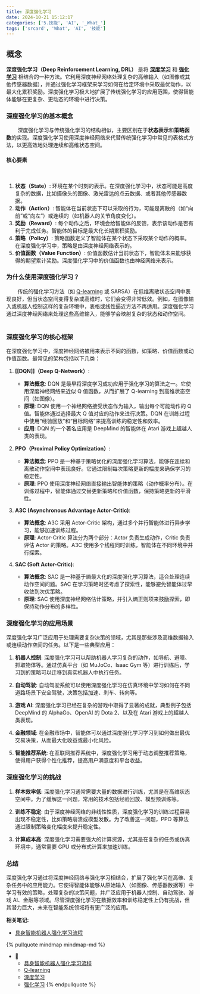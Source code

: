 ```yaml
---
title: 深度强化学习
date: 2024-10-21 15:12:17
categories: ['5.技能', 'AI', '_What_']
tags: ['srcard', 'What', 'AI', '技能']
---
```

  
  
## 概念

  
**深度强化学习（Deep Reinforcement Learning, DRL）** 是将 **[深度学习](../f73bfa22fa41a750b86dbbf00f115c1aee76a24c)** 和 **[强化学习](../689f27ebabe459360038ee0e75643af26f2e718a)** 相结合的一种方法。它利用深度神经网络处理复杂的高维输入（如图像或其他传感器数据），并通过强化学习框架来学习如何在给定环境中采取最优动作，以最大化累积奖励。深度强化学习极大地扩展了传统强化学习的应用范围，使得智能体能够在更复杂、更动态的环境中进行决策。
                       
  
### 深度强化学习的基本概念

                     
深度强化学习与传统强化学习的结构相似，主要区别在于**状态表示**和**策略函数**的实现。深度强化学习使用深度神经网络来代替传统强化学习中常见的表格式方法，以更高效地处理连续和高维状态空间。
                       
  
#### 核心要素

                     
1. **状态（State）**: 环境在某个时刻的表示。在深度强化学习中，状态可能是高度复杂的数据，比如摄像头的图像、激光雷达的点云数据、或者其他传感器数据。
                        
2. **动作（Action）**: 智能体在当前状态下可以采取的行为，可能是离散的（如“向前”或“向左”）或连续的（如机器人的关节角度变化）。
                     
3. **奖励（Reward）**: 每个动作之后，环境会给智能体的反馈，表示该动作是否有利于完成任务。智能体的目标是最大化长期累积奖励。
                     
4. **策略（Policy）**: 策略函数定义了智能体在某个状态下采取某个动作的概率。在深度强化学习中，策略是由深度神经网络表示的。
                     
5. **价值函数（Value Function）**: 价值函数估计当前状态下，智能体未来能够获得的期望累计奖励。深度强化学习中的价值函数也由神经网络来表示。
                       
  
### 为什么使用深度强化学习？

                     
传统的强化学习方法（如 [Q-learning](../9bc9a7485650f095deaae9b54954ff069f4b967c) 或 SARSA）在低维离散状态空间中表现良好，但当状态空间变得复杂或高维时，它们会变得非常低效。例如，在图像输入或机器人控制这样的复杂环境中，表格或线性逼近方法不再适用。深度强化学习通过深度神经网络来处理这些高维输入，能够学会映射复杂的状态和动作空间。
                       
  
### 深度强化学习的核心框架

  
在深度强化学习中，深度神经网络被用来表示不同的函数，如策略、价值函数或动作值函数。最常见的架构包括以下几类：
  
1. **[[DQN]]（Deep Q-Network）**:  
   - **算法概念**: DQN 是最早将深度学习成功应用于强化学习的算法之一。它使用深度神经网络来近似 Q 值函数，从而扩展了 Q-learning 到高维状态空间（如图像）。
   - **原理**: DQN 使用一个神经网络接受状态作为输入，输出每个可能动作的 Q 值。智能体通过选择最大 Q 值对应的动作来进行决策。DQN 在训练过程中使用“经验回放”和“目标网络”来提高训练的稳定性和效率。
   - **应用**: DQN 的一个著名应用是 DeepMind 的智能体在 Atari 游戏上超越人类的表现。
  
2. **PPO（Proximal Policy Optimization）**:
   - **算法概念**: PPO 是一种基于策略优化的深度强化学习算法，能够在连续和离散动作空间中表现良好。它通过限制每次策略更新的幅度来确保学习的稳定性。
   - **原理**: PPO 使用深度神经网络直接输出智能体的策略（动作概率分布）。在训练过程中，智能体通过交替更新策略和价值函数，保持策略更新的平滑性。
  
3. **A3C (Asynchronous Advantage Actor-Critic)**:
   - **算法概念**: A3C 采用 Actor-Critic 架构，通过多个并行智能体进行异步学习，能够加速训练过程。
   - **原理**: Actor-Critic 算法分为两个部分：Actor 负责生成动作，Critic 负责评估 Actor 的策略。A3C 使用多个线程同时训练，智能体在不同环境中并行探索。
   
4. **SAC (Soft Actor-Critic)**:
   - **算法概念**: SAC 是一种基于熵最大化的深度强化学习算法，适合处理连续动作空间问题。SAC 在学习策略时还考虑了探索性，能够避免智能体过早收敛到次优策略。
   - **原理**: SAC 使用深度神经网络估计策略，并引入熵正则项来鼓励探索，即保持动作分布的多样性。
     
  
### 深度强化学习的应用场景

  
深度强化学习广泛应用于处理需要复杂决策的领域，尤其是那些涉及高维数据输入或连续动作空间的任务。以下是一些典型应用：
  
1. **机器人控制**: 深度强化学习可以帮助机器人学习复杂的动作，如导航、避障、抓取物体等。通过仿真平台（如 MuJoCo、Isaac Gym 等）进行训练后，学习到的策略可以迁移到真实机器人中执行任务。
  
2. **自动驾驶**: 自动驾驶系统可以使用深度强化学习在仿真环境中学习如何在不同道路场景下安全驾驶，决策包括加速、刹车、转向等。
  
3. **游戏 AI**: 深度强化学习已经在复杂的游戏中取得了显著的成就，典型例子包括 DeepMind 的 AlphaGo、OpenAI 的 Dota 2、以及在 Atari 游戏上的超越人类表现。
  
4. **金融领域**: 在金融市场中，智能体可以通过深度强化学习学习到如何做出最优交易决策，从而最大化收益或最小化风险。
  
5. **智能推荐系统**: 在互联网推荐系统中，深度强化学习用于动态调整推荐策略，使得用户获得个性化推荐，提高用户满意度和平台收益。
    
  
### 深度强化学习的挑战

  
1. **样本效率低**: 深度强化学习通常需要大量的数据进行训练，尤其是在高维状态空间中。为了缓解这一问题，常用的技术包括经验回放、模型预训练等。
  
2. **训练不稳定**: 由于深度神经网络的非线性性质，深度强化学习的训练过程容易出现不稳定性，比如策略崩溃或模型发散。为了改善这一问题，PPO 等算法通过限制策略变化幅度来提升稳定性。
  
3. **计算成本高**: 深度强化学习需要强大的计算资源，尤其是在复杂的任务或仿真环境中，通常需要 GPU 或分布式计算来加速训练。
    
  
### 总结

  
深度强化学习通过将深度神经网络与强化学习相结合，扩展了强化学习在高维、复杂任务中的应用能力。它使得智能体能够从原始输入（如图像、传感器数据等）中学习有效的策略，处理复杂的决策问题，并广泛应用于机器人控制、自动驾驶、游戏 AI、金融等领域。尽管深度强化学习在数据效率和训练稳定性上仍有挑战，但其潜力巨大，未来在智能系统领域将有更广泛的应用。


**相关笔记:**

- [具身智能机器人强化学习流程](../eae48e333decc89b2d7694211309b582a3a53702)

{% pullquote mindmap mindmap-md %}
- 🔵
  - [具身智能机器人强化学习流程](../eae48e333decc89b2d7694211309b582a3a53702)
  - [Q-learning](../9bc9a7485650f095deaae9b54954ff069f4b967c)
  - [深度学习](../f73bfa22fa41a750b86dbbf00f115c1aee76a24c)
  - [强化学习](../689f27ebabe459360038ee0e75643af26f2e718a)
{% endpullquote %}